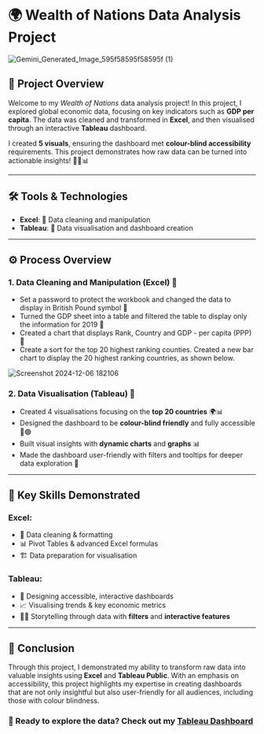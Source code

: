 # 🌍 Wealth of Nations Data Analysis Project

![Gemini_Generated_Image_595f58595f58595f (1)](https://github.com/user-attachments/assets/1dba83b6-85c6-471c-b1be-f9b6d67d893f)


## 🚀 Project Overview

Welcome to my *Wealth of Nations* data analysis project! In this project, I explored global economic data, focusing on key indicators such as **GDP per capita**. The data was cleaned and transformed in **Excel**, and then visualised through an interactive **Tableau** dashboard.

I created **5 visuals**, ensuring the dashboard met **colour-blind accessibility** requirements. This project demonstrates how raw data can be turned into actionable insights! 👨‍💻📊


---

## 🛠 Tools & Technologies

- **Excel**: 🧹 Data cleaning and manipulation
- **Tableau**: 🎨 Data visualisation and dashboard creation

---

## ⚙️ Process Overview

### 1. **Data Cleaning and Manipulation (Excel)** 🧹
-  Set a password to protect the workbook and changed the data to display in British Pound symbol 🧽
- Turned the GDP sheet into a table and filtered the table to display only the information for 2019 📑
- Created a chart that displays Rank, Country and GDP - per capita (PPP) 🎯
- Create a sort for the top 20 highest ranking counties. Created a new bar chart to display the 20 highest ranking countries, as shown below.

![Screenshot 2024-12-06 182106](https://github.com/user-attachments/assets/ee46477e-9fa2-46f8-9853-a4f7acfa2deb)


### 2. **Data Visualisation (Tableau)** 🎨
- Created 4 visualisations focusing on the **top 20 countries** 🌍📊
- Designed the dashboard to be **colour-blind friendly** and fully accessible 🎨🟢
- Built visual insights with **dynamic charts** and **graphs** 📊
- Made the dashboard user-friendly with filters and tooltips for deeper data exploration 🔎

---

## 🧠 Key Skills Demonstrated

### Excel:
- 🧹 Data cleaning & formatting
- 📊 Pivot Tables & advanced Excel formulas
- 🏗 Data preparation for visualisation

### Tableau:
- 🎨 Designing accessible, interactive dashboards
- 📈 Visualising trends & key economic metrics
- 🧑‍🏫 Storytelling through data with **filters** and **interactive features**

---

## 🎯 Conclusion

Through this project, I demonstrated my ability to transform raw data into valuable insights using **Excel** and **Tableau Public**. With an emphasis on accessibility, this project highlights my expertise in creating dashboards that are not only insightful but also user-friendly for all audiences, including those with colour blindness.

### 🌟 Ready to explore the data? Check out my [Tableau Dashboard](https://public.tableau.com/views/WealthofNationsDashboard_16825854613080/Dashboard1?:language=en-GB&:sid=&:redirect=auth&:display_count=n&:origin=viz_share_link)  
